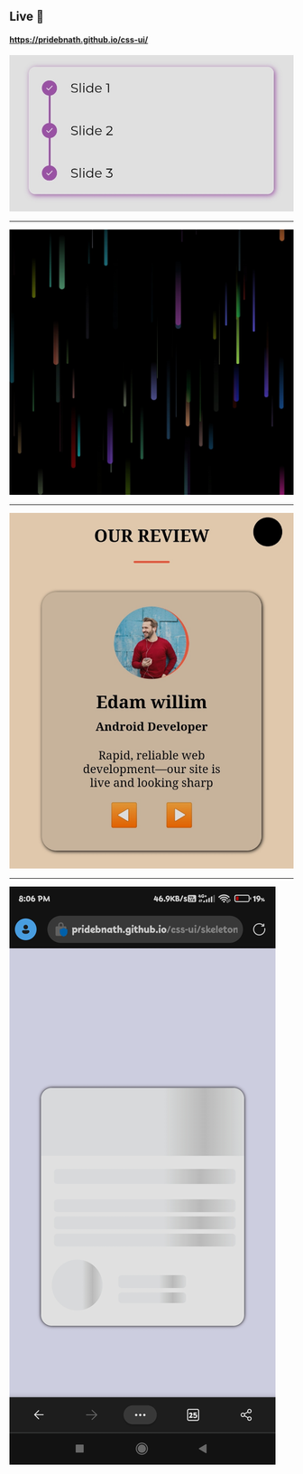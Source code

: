 
## Live 🔴
#### https://pridebnath.github.io/css-ui/

 <a href="https://pridebnath.github.io/css-ui/connected-slides-with-vertical-line/"><img src="images/connected-slides.jpg" />
</a>
________________________________________

<a href="https://pridebnath.github.io/css-ui/rainbow-drizzle/"><img src="images/rainbow-drizzle.jpg" />
</a>


________________________________________

<a href="https://pridebnath.github.io/css-ui/review"><img src="images/review.jpg" />
</a>

________________________________________

<a href="https://pridebnath.github.io/css-ui/skeleton-loading/"><img src="images/skeleton-loader.jpg" />
</a>
    
